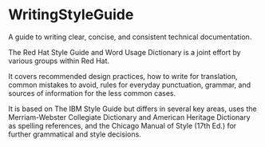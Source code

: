 WritingStyleGuide
=================

A guide to writing clear, concise, and consistent technical documentation.

The Red Hat Style Guide and Word Usage Dictionary is a joint effort by various groups within Red Hat.

It covers recommended design practices, how to write for translation, common mistakes to avoid, rules for everyday punctuation, grammar, and sources of information for the less common cases.

It is based on The IBM Style Guide but differs in several key areas, uses the Merriam-Webster Collegiate Dictionary and American Heritage Dictionary as spelling references, and the Chicago Manual of Style (17th Ed.) for further grammatical and style decisions.
